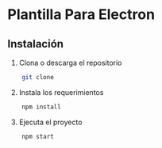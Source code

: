 
# Plantilla Para Electron

## Instalación

1. Clona o descarga el repositorio
```bash 
    git clone
```

2. Instala los requerimientos
```bash 
    npm install
```

3. Ejecuta el proyecto
```bash 
    npm start
```
